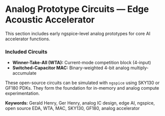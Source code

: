 # Analog Prototype Circuits — Edge Acoustic Accelerator

This section includes early ngspice-level analog prototypes for core AI accelerator functions.

### Included Circuits
- **Winner-Take-All (WTA):** Current-mode competition block (4-input)
- **Switched-Capacitor MAC:** Binary-weighted 4-bit analog multiply-accumulate

These open-source circuits can be simulated with `ngspice` using SKY130 or GF180 PDKs.
They form the foundation for in-memory and analog compute experimentation.

**Keywords:** Gerald Henry, Ger Henry, analog IC design, edge AI, ngspice, open source EDA, WTA, MAC, SKY130, GF180, analog accelerator
